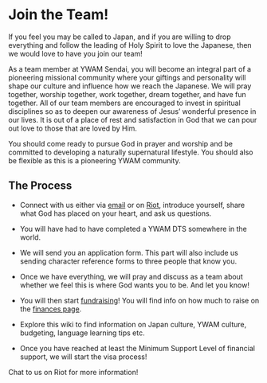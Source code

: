 # Join the Team!

If you feel you may be called to Japan, and if you are willing to drop everything and follow the leading of Holy Spirit to love the Japanese, then we would love to have you join our team!

As a team member at YWAM Sendai, you will become an integral part of a pioneering missional community where your giftings and personality will shape our culture and influence how we reach the Japanese. We will pray together, worship together, work together, dream together, and have fun together. All of our team members are encouraged to invest in spiritual disciplines so as to deepen our awareness of Jesus’ wonderful presence in our lives. It is out of a place of rest and satisfaction in God that we can pour out love to those that are loved by Him.

You should come ready to pursue God in prayer and worship and be committed to developing a naturally supernatural lifestyle. You should also be flexible as this is a pioneering YWAM community.

## The Process

* Connect with us either via [email](mailto:people@ywamsendai.org) or on [Riot](tools.md), introduce yourself, share what God has placed on your heart, and ask us questions.

* You will have had to have completed a YWAM DTS somewhere in the world.

* We will send you an application form. This part will also include us sending character reference forms to three people that know you.

* Once we have everything, we will pray and discuss as a team about whether we feel this is where God wants you to be. And let you know!

* You will then start [fundraising](fundraising.md)! You will find info on how much to raise on the [finances page](finances.md).

* Explore this wiki to find information on Japan culture, YWAM culture, budgeting, language learning tips etc.

* Once you have reached at least the Minimum Support Level of financial support, we will start the visa process!

Chat to us on Riot for more information!